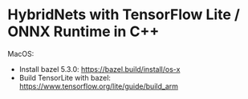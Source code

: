# HybridNets with TensorFlow Lite / ONNX Runtime in C++

MacOS:

- Install bazel 5.3.0: https://bazel.build/install/os-x
- Build TensorLite with bazel: https://www.tensorflow.org/lite/guide/build_arm

